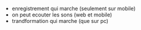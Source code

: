 - enregistrement qui marche (seulement sur mobile)
- on peut ecouter les sons (web et mobile)
- trandformation qui marche (que sur pc)
